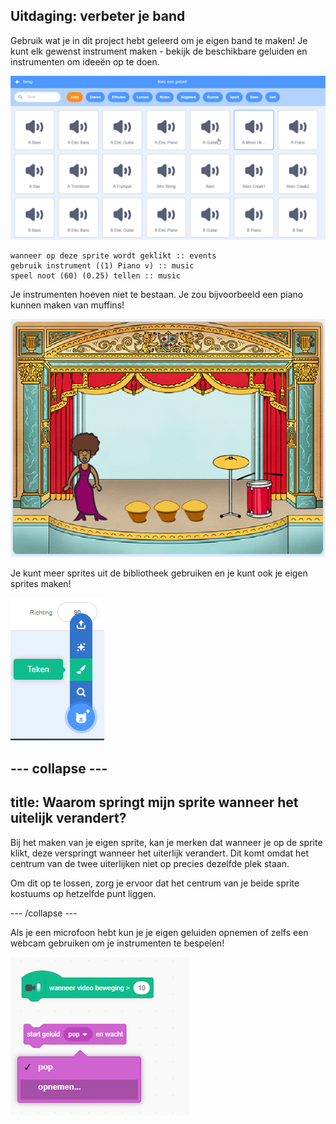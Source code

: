 ## Uitdaging: verbeter je band

Gebruik wat je in dit project hebt geleerd om je eigen band te maken! Je kunt elk gewenst instrument maken - bekijk de beschikbare geluiden en instrumenten om ideeën op te doen.

![screenshot](images/band-ideas-sounds.png)

```blocks3
wanneer op deze sprite wordt geklikt :: events
gebruik instrument ((1) Piano v) :: music
speel noot (60) (0.25) tellen :: music
```

Je instrumenten hoeven niet te bestaan. Je zou bijvoorbeeld een piano kunnen maken van muffins!

![screenshot](images/band-piano.png)

Je kunt meer sprites uit de bibliotheek gebruiken en je kunt ook je eigen sprites maken!

![screenshot](images/band-draw.png)

--- collapse ---
---
title: Waarom springt mijn sprite wanneer het uitelijk verandert?
---

Bij het maken van je eigen sprite, kan je merken dat wanneer je op de sprite klikt, deze verspringt wanneer het uiterlijk verandert. Dit komt omdat het centrum van de twee uiterlijken niet op precies dezelfde plek staan.

Om dit op te lossen, zorg je ervoor dat het centrum van je beide sprite kostuums op hetzelfde punt liggen.

--- /collapse ---

Als je een microfoon hebt kun je je eigen geluiden opnemen of zelfs een webcam gebruiken om je instrumenten te bespelen!

![screenshot](images/band-io.png)